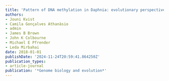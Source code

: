 ```yaml
---
title: 'Pattern of DNA methylation in Daphnia: evolutionary perspective'
authors:
- Jouni Kvist
- Camila Gonçalves Athanàsio
- admin
- James B Brown
- John K Colbourne
- Michael E Pfrender
- Leda Mirbahai
date: 2018-01-01
publishDate: '2024-11-24T20:59:41.864250Z'
publication_types:
- article-journal
publication: '*Genome biology and evolution*'
---
```

